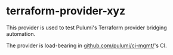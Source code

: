 # terraform-provider-xyz

This provider is used to test Pulumi's Terraform provider bridging automation.

The provider is load-bearing in [github.com/pulumi/ci-mgmt/](https://github.com/pulumi/ci-mgmt/)'s CI.
